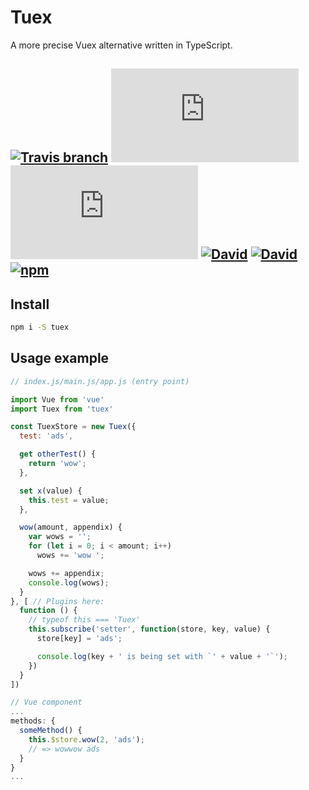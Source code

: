 # Tuex

A more precise Vuex alternative written in TypeScript.

## [![Travis branch](https://img.shields.io/travis/Raiondesu/Tuex/master.svg?style=flat-square)](https://travis-ci.org/Raiondesu/Tuex) ![size](https://badges.herokuapp.com/size/npm/tuex@latest/cjs/index.min.js?style=flat-square) ![size](https://badges.herokuapp.com/size/npm/tuex@latest/cjs/index.min.js?style=flat-square&gzip=true) [![David](https://img.shields.io/david/raiondesu/tuex.svg?style=flat-square)]() [![David](https://img.shields.io/david/dev/raiondesu/tuex.svg?style=flat-square)]() [![npm](https://img.shields.io/npm/dt/tuex.svg?style=flat-square)](http://npmjs.com/package/tuex)

## Install

```bash
npm i -S tuex
```

## Usage example

```js
// index.js/main.js/app.js (entry point)

import Vue from 'vue'
import Tuex from 'tuex'

const TuexStore = new Tuex({
  test: 'ads',

  get otherTest() {
    return 'wow';
  },

  set x(value) {
    this.test = value;
  },

  wow(amount, appendix) {
    var wows = '';
    for (let i = 0; i < amount; i++)
      wows += 'wow ';

    wows += appendix;
    console.log(wows);
  }
}, [ // Plugins here:
  function () {
    // typeof this === 'Tuex'
    this.subscribe('setter', function(store, key, value) {
      store[key] = 'ads';

      console.log(key + ' is being set with `' + value + '`');
    })
  }
])
```

```js
// Vue component
...
methods: {
  someMethod() {
    this.$store.wow(2, 'ads');
    // => wowwow ads
  }
}
...
```
